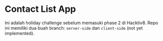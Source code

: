 # Contact List App

Ini adalah holiday challenge sebelum memasuki phase 2 di Hacktiv8. Repo ini memiliki dua buah branch: `server-side` dan `client-side` (not yet implemented).
